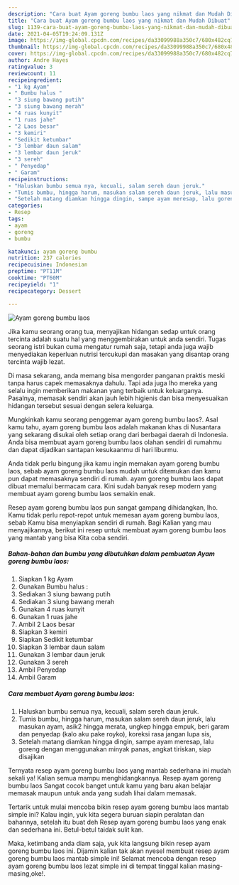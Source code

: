 ```yaml
---
description: "Cara buat Ayam goreng bumbu laos yang nikmat dan Mudah Dibuat"
title: "Cara buat Ayam goreng bumbu laos yang nikmat dan Mudah Dibuat"
slug: 1139-cara-buat-ayam-goreng-bumbu-laos-yang-nikmat-dan-mudah-dibuat
date: 2021-04-05T19:24:09.131Z
image: https://img-global.cpcdn.com/recipes/da33099988a350c7/680x482cq70/ayam-goreng-bumbu-laos-foto-resep-utama.jpg
thumbnail: https://img-global.cpcdn.com/recipes/da33099988a350c7/680x482cq70/ayam-goreng-bumbu-laos-foto-resep-utama.jpg
cover: https://img-global.cpcdn.com/recipes/da33099988a350c7/680x482cq70/ayam-goreng-bumbu-laos-foto-resep-utama.jpg
author: Andre Hayes
ratingvalue: 3
reviewcount: 11
recipeingredient:
- "1 kg Ayam"
- " Bumbu halus "
- "3 siung bawang putih"
- "3 siung bawang merah"
- "4 ruas kunyit"
- "1 ruas jahe"
- "2 Laos besar"
- "3 kemiri"
- "Sedikit ketumbar"
- "3 lembar daun salam"
- "3 lembar daun jeruk"
- "3 sereh"
- " Penyedap"
- " Garam"
recipeinstructions:
- "Haluskan bumbu semua nya, kecuali, salam sereh daun jeruk."
- "Tumis bumbu, hingga harum, masukan salam sereh daun jeruk, lalu masukan ayam, asik2 hingga merata, ungkep hingga empuk, beri garam dan penyedap (kalo aku pake royko), koreksi rasa jangan lupa sis,"
- "Setelah matang diamkan hingga dingin, sampe ayam meresap, lalu goreng dengan menggunakan minyak panas, angkat tiriskan, siap disajikan"
categories:
- Resep
tags:
- ayam
- goreng
- bumbu

katakunci: ayam goreng bumbu 
nutrition: 237 calories
recipecuisine: Indonesian
preptime: "PT11M"
cooktime: "PT60M"
recipeyield: "1"
recipecategory: Dessert

---
```



![Ayam goreng bumbu laos](https://img-global.cpcdn.com/recipes/da33099988a350c7/680x482cq70/ayam-goreng-bumbu-laos-foto-resep-utama.jpg)

Jika kamu seorang orang tua, menyajikan hidangan sedap untuk orang tercinta adalah suatu hal yang menggembirakan untuk anda sendiri. Tugas seorang istri bukan cuma mengatur rumah saja, tetapi anda juga wajib menyediakan keperluan nutrisi tercukupi dan masakan yang disantap orang tercinta wajib lezat.

Di masa  sekarang, anda memang bisa mengorder panganan praktis meski tanpa harus capek memasaknya dahulu. Tapi ada juga lho mereka yang selalu ingin memberikan makanan yang terbaik untuk keluarganya. Pasalnya, memasak sendiri akan jauh lebih higienis dan bisa menyesuaikan hidangan tersebut sesuai dengan selera keluarga. 



Mungkinkah kamu seorang penggemar ayam goreng bumbu laos?. Asal kamu tahu, ayam goreng bumbu laos adalah makanan khas di Nusantara yang sekarang disukai oleh setiap orang dari berbagai daerah di Indonesia. Anda bisa membuat ayam goreng bumbu laos olahan sendiri di rumahmu dan dapat dijadikan santapan kesukaanmu di hari liburmu.

Anda tidak perlu bingung jika kamu ingin memakan ayam goreng bumbu laos, sebab ayam goreng bumbu laos mudah untuk ditemukan dan kamu pun dapat memasaknya sendiri di rumah. ayam goreng bumbu laos dapat dibuat memalui bermacam cara. Kini sudah banyak resep modern yang membuat ayam goreng bumbu laos semakin enak.

Resep ayam goreng bumbu laos pun sangat gampang dihidangkan, lho. Kamu tidak perlu repot-repot untuk memesan ayam goreng bumbu laos, sebab Kamu bisa menyiapkan sendiri di rumah. Bagi Kalian yang mau menyajikannya, berikut ini resep untuk membuat ayam goreng bumbu laos yang mantab yang bisa Kita coba sendiri.

<!--inarticleads1-->

##### Bahan-bahan dan bumbu yang dibutuhkan dalam pembuatan Ayam goreng bumbu laos:

1. Siapkan 1 kg Ayam
1. Gunakan  Bumbu halus :
1. Sediakan 3 siung bawang putih
1. Sediakan 3 siung bawang merah
1. Gunakan 4 ruas kunyit
1. Gunakan 1 ruas jahe
1. Ambil 2 Laos besar
1. Siapkan 3 kemiri
1. Siapkan Sedikit ketumbar
1. Siapkan 3 lembar daun salam
1. Gunakan 3 lembar daun jeruk
1. Gunakan 3 sereh
1. Ambil  Penyedap
1. Ambil  Garam




<!--inarticleads2-->

##### Cara membuat Ayam goreng bumbu laos:

1. Haluskan bumbu semua nya, kecuali, salam sereh daun jeruk.
1. Tumis bumbu, hingga harum, masukan salam sereh daun jeruk, lalu masukan ayam, asik2 hingga merata, ungkep hingga empuk, beri garam dan penyedap (kalo aku pake royko), koreksi rasa jangan lupa sis,
1. Setelah matang diamkan hingga dingin, sampe ayam meresap, lalu goreng dengan menggunakan minyak panas, angkat tiriskan, siap disajikan




Ternyata resep ayam goreng bumbu laos yang mantab sederhana ini mudah sekali ya! Kalian semua mampu menghidangkannya. Resep ayam goreng bumbu laos Sangat cocok banget untuk kamu yang baru akan belajar memasak maupun untuk anda yang sudah lihai dalam memasak.

Tertarik untuk mulai mencoba bikin resep ayam goreng bumbu laos mantab simple ini? Kalau ingin, yuk kita segera buruan siapin peralatan dan bahannya, setelah itu buat deh Resep ayam goreng bumbu laos yang enak dan sederhana ini. Betul-betul taidak sulit kan. 

Maka, ketimbang anda diam saja, yuk kita langsung bikin resep ayam goreng bumbu laos ini. Dijamin kalian tak akan nyesel membuat resep ayam goreng bumbu laos mantab simple ini! Selamat mencoba dengan resep ayam goreng bumbu laos lezat simple ini di tempat tinggal kalian masing-masing,oke!.

